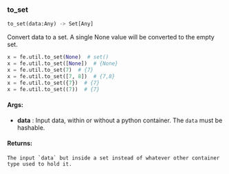 

### to_set
```python
to_set(data:Any) -> Set[Any]
```
Convert data to a set. A single None value will be converted to the empty set.

```python
x = fe.util.to_set(None)  # set()
x = fe.util.to_set([None])  # {None}
x = fe.util.to_set(7)  # {7}
x = fe.util.to_set([7, 8])  # {7,8}
x = fe.util.to_set({7})  # {7}
x = fe.util.to_set((7))  # {7}
```


#### Args:

* **data** :  Input data, within or without a python container. The `data` must be hashable.

#### Returns:
    The input `data` but inside a set instead of whatever other container type used to hold it.
